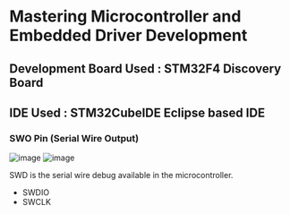 # Mastering Microcontroller and Embedded Driver Development 

## Development Board Used : STM32F4 Discovery Board
## IDE Used : STM32CubeIDE Eclipse based IDE
### SWO Pin (Serial Wire Output)

![image](https://github.com/user-attachments/assets/f9330123-ba44-405d-a831-2caee9faae5e)
![image](https://github.com/user-attachments/assets/3f23f0c2-0617-489d-a55f-fb61e5cdd81e)

SWD is the serial wire debug available in the microcontroller. 
- SWDIO
- SWCLK
